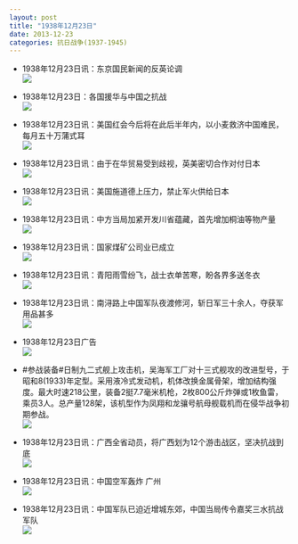 ```yaml
---
layout: post
title: "1938年12月23日"
date: 2013-12-23
categories: 抗日战争(1937-1945)
---
```


<meta name="referrer" content="no-referrer" />

- 1938年12月23日讯：东京国民新闻的反英论调 <br/><img src="https://ww1.sinaimg.cn/large/aca367d8jw1ebtzgah611j203a08et96.jpg" />

- 1938年12月23日：各国援华与中国之抗战 <br/><img src="https://ww1.sinaimg.cn/large/aca367d8jw1ebtyl38lqaj20mb0xsndo.jpg" />

- 1938年12月23日讯：美国红会今后将在此后半年内，以小麦救济中国难民，每月五十万蒲式耳 <br/><img src="https://ww1.sinaimg.cn/large/aca367d8jw1ebtxptzzimj205r0bcwfe.jpg" />

- 1938年12月23日讯：由于在华贸易受到歧视，英美密切合作对付日本 <br/><img src="https://ww4.sinaimg.cn/large/aca367d8jw1ebtvzlkrxoj20580tytcc.jpg" />

- 1938年12月23日讯：美国施道德上压力，禁止军火供给日本 <br/><img src="https://ww1.sinaimg.cn/large/aca367d8jw1ebtsij2uqzj204c0tqtbe.jpg" />

- 1938年12月23日讯：中方当局加紧开发川省蕴藏，首先增加桐油等物产量 <br/><img src="https://ww3.sinaimg.cn/large/aca367d8jw1ebtqsd6m7lj20450f6wfk.jpg" />

- 1938年12月23日讯：国家煤矿公司业已成立 <br/><img src="https://ww2.sinaimg.cn/large/aca367d8jw1ebtp1uwo1nj207y05qgma.jpg" />

- 1938年12月23日讯：青阳雨雪纷飞，战士衣单苦寒，盼各界多送冬衣 <br/><img src="https://ww4.sinaimg.cn/large/aca367d8jw1ebtjuizxewj205w05tq3c.jpg" />

- 1938年12月23日讯：南浔路上中国军队夜渡修河，斩日军三十余人，夺获军用品甚多 <br/><img src="https://ww2.sinaimg.cn/large/aca367d8jw1ebti44w2ljj20590il40c.jpg" />

- 1938年12月23日广告 <br/><img src="https://ww1.sinaimg.cn/large/aca367d8jw1ebtgdtobjkj20ke0h1q7h.jpg" />

- #参战装备#日制九二式舰上攻击机，吴海军工厂对十三式舰攻的改进型号，于昭和8(1933)年定型。采用液冷式发动机，机体改换金属骨架，增加结构强度。最大时速218公里，装备2挺7.7毫米机枪，2枚800公斤炸弹或1枚鱼雷，乘员3人。总产量128架，该机型作为凤翔和龙骧号航母舰载机而在侵华战争初期参战。 <br/><img src="https://ww2.sinaimg.cn/large/aca367d8jw1ebten1kjt2j20cs0ghacl.jpg" />

- 1938年12月23日讯：广西全省动员，将广西划为12个游击战区，坚决抗战到底 <br/><img src="https://ww3.sinaimg.cn/large/aca367d8jw1ebtcwy95d2j205q0bz75c.jpg" />

- 1938年12月23日讯：中国空军轰炸 广州 <br/><img src="https://ww3.sinaimg.cn/large/aca367d8jw1ebtb6dea0tj202o0jdab3.jpg" />

- 1938年12月23日讯：中国军队已迫近增城东郊，中国当局传令嘉奖三水抗战军队 <br/><img src="https://ww1.sinaimg.cn/large/aca367d8jw1ebt9fpji8bj20300tjq55.jpg" />

